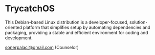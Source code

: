 # TrycatchOS
This Debian-based Linux distribution is a developer-focused, solution-oriented platform that simplifies setup by automating dependencies and packaging, providing a stable and efficient environment for coding and development.

<a href="mailto:sonerpalaci@gmail.com">sonerpalaci@gmail.com (Counselor)</a>
